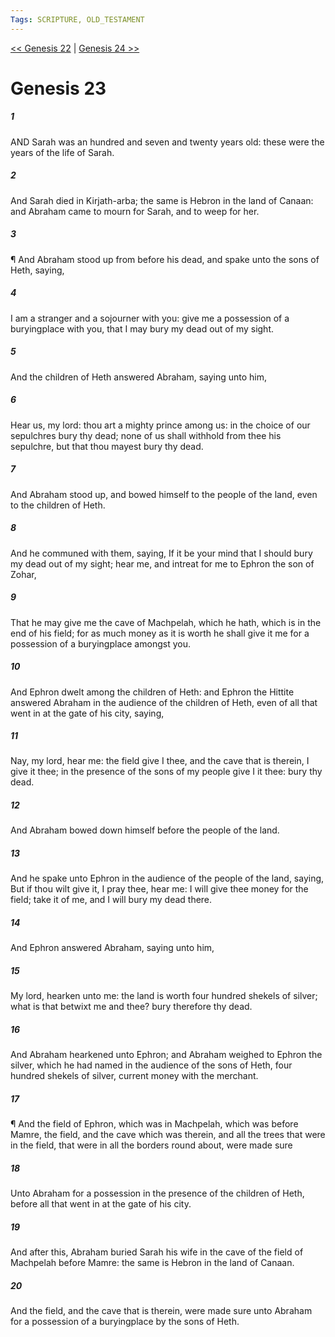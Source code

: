 ```yaml
---
Tags: SCRIPTURE, OLD_TESTAMENT
---
```


[<< Genesis 22](OLD_TESTAMENT/01_Genesis/Genesis_22.md) | [Genesis 24 >>](OLD_TESTAMENT/01_Genesis/Genesis_24.md)

# Genesis 23

##### 1
 AND Sarah was an hundred and seven and twenty years old: these were the years of the life of Sarah.
##### 2
 And Sarah died in Kirjath-arba; the same is Hebron in the land of Canaan: and Abraham came to mourn for Sarah, and to weep for her.
##### 3
 ¶ And Abraham stood up from before his dead, and spake unto the sons of Heth, saying,
##### 4
 I am a stranger and a sojourner with you: give me a possession of a buryingplace with you, that I may bury my dead out of my sight.
##### 5
 And the children of Heth answered Abraham, saying unto him,
##### 6
 Hear us, my lord: thou art a mighty prince among us: in the choice of our sepulchres bury thy dead; none of us shall withhold from thee his sepulchre, but that thou mayest bury thy dead.
##### 7
 And Abraham stood up, and bowed himself to the people of the land, even to the children of Heth.
##### 8
 And he communed with them, saying, If it be your mind that I should bury my dead out of my sight; hear me, and intreat for me to Ephron the son of Zohar,
##### 9
 That he may give me the cave of Machpelah, which he hath, which is in the end of his field; for as much money as it is worth he shall give it me for a possession of a buryingplace amongst you.
##### 10
 And Ephron dwelt among the children of Heth: and Ephron the Hittite answered Abraham in the audience of the children of Heth, even of all that went in at the gate of his city, saying,
##### 11
 Nay, my lord, hear me: the field give I thee, and the cave that is therein, I give it thee; in the presence of the sons of my people give I it thee: bury thy dead.
##### 12
 And Abraham bowed down himself before the people of the land.
##### 13
 And he spake unto Ephron in the audience of the people of the land, saying, But if thou wilt give it, I pray thee, hear me: I will give thee money for the field; take it of me, and I will bury my dead there.
##### 14
 And Ephron answered Abraham, saying unto him,
##### 15
 My lord, hearken unto me: the land is worth four hundred shekels of silver; what is that betwixt me and thee?  bury therefore thy dead.
##### 16
 And Abraham hearkened unto Ephron; and Abraham weighed to Ephron the silver, which he had named in the audience of the sons of Heth, four hundred shekels of silver, current money with the merchant.
##### 17
 ¶ And the field of Ephron, which was in Machpelah, which was before Mamre, the field, and the cave which was therein, and all the trees that were in the field, that were in all the borders round about, were made sure
##### 18
 Unto Abraham for a possession in the presence of the children of Heth, before all that went in at the gate of his city.
##### 19
 And after this, Abraham buried Sarah his wife in the cave of the field of Machpelah before Mamre: the same is Hebron in the land of Canaan.
##### 20
 And the field, and the cave that is therein, were made sure unto Abraham for a possession of a buryingplace by the sons of Heth.
